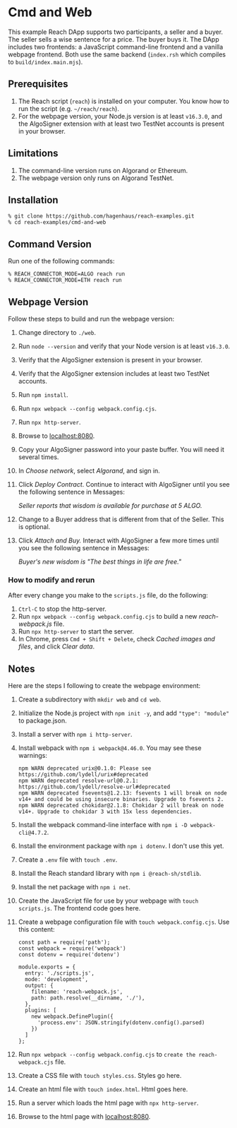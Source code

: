 # Cmd and Web

This example Reach DApp supports two participants, a seller and a buyer. The seller sells a wise sentence for a price. The buyer buys it. The DApp includes two frontends: a JavaScript command-line frontend and a vanilla webpage frontend. Both use the same backend (`index.rsh` which compiles to `build/index.main.mjs`).

## Prerequisites

1. The Reach script (`reach`) is installed on your computer. You know how to run the script (e.g. `~/reach/reach`).
1. For the webpage version, your Node.js version is at least `v16.3.0`, and the AlgoSigner extension with at least two TestNet accounts is present in your browser.

## Limitations

1. The command-line version runs on Algorand or Ethereum.
1. The webpage version only runs on Algorand TestNet.

## Installation

```
% git clone https://github.com/hagenhaus/reach-examples.git
% cd reach-examples/cmd-and-web
```

## Command Version

Run one of the following commands:

```
% REACH_CONNECTOR_MODE=ALGO reach run
% REACH_CONNECTOR_MODE=ETH reach run
```

## Webpage Version

Follow these steps to build and run the webpage version:

1. Change directory to `./web`.

1. Run `node --version` and verify that your Node version is at least `v16.3.0`.

1. Verify that the AlgoSigner extension is present in your browser.

1. Verify that the AlgoSigner extension includes at least two TestNet accounts.

1. Run `npm install`.

1. Run `npx webpack --config webpack.config.cjs`.

1. Run `npx http-server`.

1. Browse to [localhost:8080](http://localhost:8080).

1. Copy your AlgoSigner password into your paste buffer. You will need it several times.

1. In *Choose network*, select *Algorand*, and sign in.

1. Click *Deploy Contract*. Continue to interact with AlgoSigner until you see the following sentence in Messages:

    *Seller reports that wisdom is available for purchase at 5 ALGO.*

1. Change to a Buyer address that is different from that of the Seller. This is optional.

1. Click *Attach and Buy.* Interact with AlgoSigner a few more times until you see the following sentence in Messages:

    *Buyer's new wisdom is "The best things in life are free."*

### How to modify and rerun

After every change you make to the `scripts.js` file, do the following:

1. `Ctrl-C` to stop the http-server.
1. Run `npx webpack --config webpack.config.cjs` to build a new *reach-webpack.js* file.
1. Run `npx http-server` to start the server.
1. In Chrome, press `Cmd + Shift + Delete`, check *Cached images and files*, and click *Clear data*.

## Notes

Here are the steps I following to create the webpage environment:

1. Create a subdirectory with `mkdir web` and `cd web`.

1. Initialize the Node.js project with `npm init -y`, and add `"type": "module"` to package.json.

1. Install a server with `npm i http-server`.

1. Install webpack with `npm i webpack@4.46.0`. You may see these warnings:

    ```
    npm WARN deprecated urix@0.1.0: Please see https://github.com/lydell/urix#deprecated
    npm WARN deprecated resolve-url@0.2.1: https://github.com/lydell/resolve-url#deprecated
    npm WARN deprecated fsevents@1.2.13: fsevents 1 will break on node v14+ and could be using insecure binaries. Upgrade to fsevents 2.
    npm WARN deprecated chokidar@2.1.8: Chokidar 2 will break on node v14+. Upgrade to chokidar 3 with 15x less dependencies.
    ```

1. Install the webpack command-line interface with `npm i -D webpack-cli@4.7.2`.

1. Install the environment package with `npm i dotenv`. I don't use this yet. 

1. Create a `.env` file with `touch .env`.

1. Install the Reach standard library with `npm i @reach-sh/stdlib`.

1. Install the net package with `npm i net`.

1. Create the JavaScript file for use by your webpage with `touch scripts.js`. The frontend code goes here.

1. Create a webpage configuration file with `touch webpack.config.cjs`. Use this content:

    ```
    const path = require('path');
    const webpack = require('webpack')
    const dotenv = require('dotenv')

    module.exports = {
      entry: './scripts.js',
      mode: 'development',
      output: {
        filename: 'reach-webpack.js',
        path: path.resolve(__dirname, './'),
      },
      plugins: [
        new webpack.DefinePlugin({
          'process.env': JSON.stringify(dotenv.config().parsed)
        })
      ]
    };
    ```

1. Run `npx webpack --config webpack.config.cjs` to `create the reach-webpack.cjs` file.

1. Create a CSS file with `touch styles.css`. Styles go here.

1. Create an html file with `touch index.html`. Html goes here.

1. Run a server which loads the html page with `npx http-server`.

1. Browse to the html page with [localhost:8080](http://localhost:8080).
